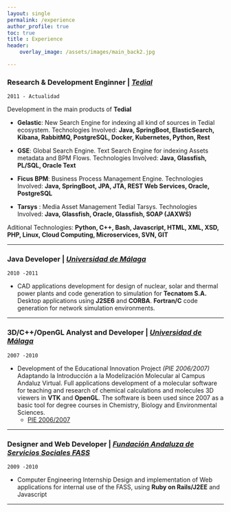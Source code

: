 ```yaml
---
layout: single
permalink: /experience
author_profile: true
toc: true
title : Experience
header:
    overlay_image: /assets/images/main_back2.jpg

---
```



### __Research & Development Enginner__ | _[Tedial](https://www.tedial.com/)_
`2011 - Actualidad`

Development in the main products of __Tedial__

- **Gelastic**: New Search Engine for indexing all kind of sources in Tedial ecosystem.
Technologies Involved: __Java, SpringBoot, ElasticSearch, Kibana, RabbitMQ, PostgreSQL, Docker, Kubernetes, Python, Rest__

- **GSE**: Global Search Engine. Text Search Engine for indexing Assets metadata and BPM Flows.
Technologies Involved: __Java, Glassfish, PL/SQL, Oracle Text__

- **Ficus BPM**: Business Process Management Engine.
Technologies Involved: __Java, SpringBoot, JPA, JTA, REST Web Services, Oracle, PostgreSQL__

- **Tarsys** : Media Asset Management Tedial Tarsys.
Technologies Involved: __Java, Glassfish, Oracle, Glassfish, SOAP (JAXWS)__

Aditional Technologies:
__Python, C++, Bash, Javascript, HTML, XML, XSD, PHP, Linux, Cloud Computing, Microservices, SVN, GIT__

-------------------------------------------------

### __Java Developer__ | _[Universidad de Málaga]()_
`2010 -2011`

- CAD applications development for design of nuclear, solar and thermal power plants and code generation to simulation for __Tecnatom S.A.__
Desktop applications using __J2SE6__ and __CORBA__. __Fortran/C__ code generation for network simulation environments.

-------------------------------------------------


### __3D/C++/OpenGL Analyst and Developer__ | _[Universidad de Málaga]()_
`2007 -2010`

- Development of the Educational Innovation Project _(PIE 2006/2007)_ Adaptando la Introducción a la Modelización Molecular al Campus Andaluz Virtual. 
Full applications development of a molecular software for teaching and research of chemical calculations and molecules 3D viewers in __VTK__ and __OpenGL__.
The software is been used since 2007 as a basic tool for degree courses in Chemistry, Biology and Environmental Sciences.
    - [PIE 2006/2007](https://drive.google.com/file/d/15Qtnx_dqinGzu8Qin6CE3vVGzRM2vUQh/view?usp=sharing)

-------------------------------------------------

### __Designer and Web Developer__ | _[Fundación Andaluza de Servicios Sociales FASS]()_
`2009 -2010`

- Computer Engineering Internship
Design and implementation of Web applications for internal use of the FASS, using __Ruby on Rails/J2EE__ and Javascript

-------------------------------------------------